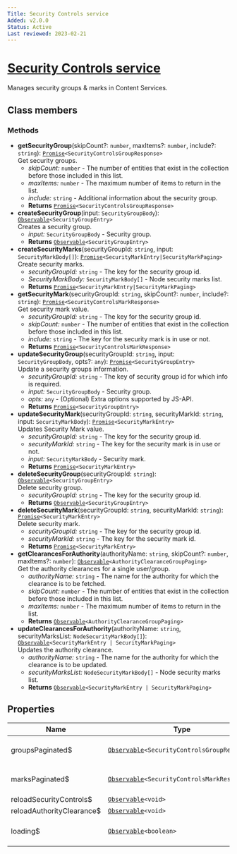 ```yaml
---
Title: Security Controls service
Added: v2.0.0
Status: Active
Last reviewed: 2023-02-21
---
```


# [Security Controls service](../../../lib/content-services/src/lib/security/services/security-controls-groups-marks-security.service.ts "Defined in security-controls-groups-marks-security.service.ts")

Manages security groups & marks in Content Services.

## Class members

### Methods

-   **getSecurityGroup**(skipCount?: `number`, maxItems?: `number`, include?: `string`): [`Promise`](https://developer.mozilla.org/en-US/docs/Web/JavaScript/Guide/Using_promises)`<SecurityControlsGroupResponse>`<br/>
    Get security groups.
    -   _skipCount:_ `number`  - The number of entities that exist in the collection before those included in this list.
    -   _maxItems:_ `number`  - The maximum number of items to return in the list.
    -   _include:_ `string`  - Additional information about the security group.
    -   **Returns** [`Promise`](https://developer.mozilla.org/en-US/docs/Web/JavaScript/Guide/Using_promises)`<SecurityControlsGroupResponse>`
-   **createSecurityGroup**(input: `SecurityGroupBody`): [`Observable`](http://reactivex.io/documentation/observable.html)`<SecurityGroupEntry>`<br/>
    Creates a security group.
    -   _input:_ `SecurityGroupBody`  - Security group.
    -   **Returns** [`Observable`](http://reactivex.io/documentation/observable.html)`<SecurityGroupEntry>` 
-   **createSecurityMarks**(securityGroupId: `string`, input: `SecurityMarkBody[]`): [`Promise`](https://developer.mozilla.org/en-US/docs/Web/JavaScript/Guide/Using_promises)`<SecurityMarkEntry|SecurityMarkPaging>`<br/>
    Create security marks.
    -   _securityGroupId:_ `string`  - The key for the security group id.
    -   _SecurityMarkBody:_ `SecurityMarkBody[]` - Node security marks list.
    -   **Returns** [`Promise`](https://developer.mozilla.org/en-US/docs/Web/JavaScript/Guide/Using_promises)`<SecurityMarkEntry|SecurityMarkPaging>`
-   **getSecurityMark**(securityGroupId: `string`, skipCount?: `number`, include?: `string`): [`Promise`](https://developer.mozilla.org/en-US/docs/Web/JavaScript/Guide/Using_promises)`<SecurityControlsMarkResponse>`<br/>
    Get security mark value.
    -   _securityGroupId:_ `string`  - The key for the security group id.
    -   _skipCount:_ `number`  - The number of entities that exist in the collection before those included in this list.
    -   _include:_ `string`  - The key for the security mark is in use or not.
    -   **Returns** [`Promise`](https://developer.mozilla.org/en-US/docs/Web/JavaScript/Guide/Using_promises)`<SecurityControlsMarkResponse>` 
-   **updateSecurityGroup**(securityGroupId: `string`, input: `SecurityGroupBody`, opts?: `any`): [`Promise`](https://developer.mozilla.org/en-US/docs/Web/JavaScript/Guide/Using_promises)`<SecurityGroupEntry>`<br/>
    Update a security groups information.
    -   _securityGroupId:_ `string`  - The key of security group id for which info is required.
    -   _input:_ `SecurityGroupBody`  - Security group.
    -   _opts:_ `any`  - (Optional) Extra options supported by JS-API.
    -   **Returns** [`Promise`](https://developer.mozilla.org/en-US/docs/Web/JavaScript/Guide/Using_promises)`<SecurityGroupEntry>` 
-   **updateSecurityMark**(securityGroupId: `string`, securityMarkId: `string`, input: `SecurityMarkBody`): [`Promise`](https://developer.mozilla.org/en-US/docs/Web/JavaScript/Guide/Using_promises)`<SecurityMarkEntry>`<br/>
    Updates Security Mark value.
    -   _securityGroupId:_ `string`  - The key for the security group id.
    -   _securityMarkId:_ `string`  - The key for the security mark is in use or not.
    -   _input:_ `SecurityMarkBody`  - Security mark.
    -   **Returns** [`Promise`](https://developer.mozilla.org/en-US/docs/Web/JavaScript/Guide/Using_promises)`<SecurityMarkEntry>`
-   **deleteSecurityGroup**(securityGroupId: `string`): [`Observable`](http://reactivex.io/documentation/observable.html)`<SecurityGroupEntry>`<br/>
    Delete security group.
    -   _securityGroupId:_ `string`  - The key for the security group id.
    -   **Returns** [`Observable`](http://reactivex.io/documentation/observable.html)`<SecurityGroupEntry>` 
-   **deleteSecurityMark**(securityGroupId: `string`, securityMarkId: `string`): [`Promise`](https://developer.mozilla.org/en-US/docs/Web/JavaScript/Guide/Using_promises)`<SecurityMarkEntry>`<br/>
    Delete security mark.
    -   _securityGroupId:_ `string`  - The key for the security group id.
    -   _securityMarkId:_ `string`  - The key for the security mark id.
    -   **Returns** [`Promise`](https://developer.mozilla.org/en-US/docs/Web/JavaScript/Guide/Using_promises)`<SecurityMarkEntry>`
-   **getClearancesForAuthority**(authorityName: `string`, skipCount?: `number`, maxItems?: `number`): [`Observable`](http://reactivex.io/documentation/observable.html)`<AuthorityClearanceGroupPaging>`<br/>
    Get the authority clearances for a single user/group.
    -   _authorityName:_ `string`  - The name for the authority for which the clearance is to be fetched.
    -   _skipCount:_ `number`  - The number of entities that exist in the collection before those included in this list.
    -   _maxItems:_ `number`  - The maximum number of items to return in the list.
    -   **Returns** [`Observable`](http://reactivex.io/documentation/observable.html)`<AuthorityClearanceGroupPaging>` 
-   **updateClearancesForAuthority**(authorityName: `string`, securityMarksList: `NodeSecurityMarkBody[]`): [`Observable`](http://reactivex.io/documentation/observable.html)`<SecurityMarkEntry | SecurityMarkPaging>`<br/>
    Updates the authority clearance.
    -   _authorityName:_ `string`  - The name for the authority for which the clearance is to be updated.
    -   _securityMarksList:_ `NodeSecurityMarkBody[]` - Node security marks list.
    -   **Returns** [`Observable`](http://reactivex.io/documentation/observable.html)`<SecurityMarkEntry | SecurityMarkPaging>` 


## Properties

| Name | Type | Description              |
| ---- | ---- |--------------------------|
| groupsPaginated$ | [`Observable`](http://reactivex.io/documentation/observable.html)`<SecurityControlsGroupResponse>` | Current paginated groups. |
| marksPaginated$ | [`Observable`](http://reactivex.io/documentation/observable.html)`<SecurityControlsMarkResponse>` | Current paginated marks. |
| reloadSecurityControls$ | [`Observable`](http://reactivex.io/documentation/observable.html)`<void>` |         |
| reloadAuthorityClearance$ | [`Observable`](http://reactivex.io/documentation/observable.html)`<void>` |     |
| loading$ | [`Observable`](http://reactivex.io/documentation/observable.html)`<boolean>` | Current loading state.   |
